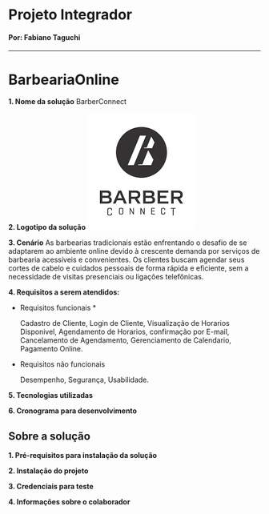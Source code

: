 # Projeto Integrador
#### Por: Fabiano Taguchi
__________________________

# BarbeariaOnline

**1. Nome da solução**
BarberConnect

**2. Logotipo da solução**
<img src="BarberConnet.png">
   
**3. Cenário**
As barbearias tradicionais estão enfrentando o desafio de se adaptarem ao ambiente online devido à crescente demanda por serviços de barbearia acessíveis e convenientes. Os clientes buscam agendar seus cortes de cabelo e cuidados pessoais de forma rápida e eficiente, sem a necessidade de visitas presenciais ou ligações telefônicas.

**4. Requisitos a serem atendidos:**
* Requisitos funcionais *

  Cadastro de Cliente,
  Login de Cliente,
  Visualização de Horarios Disponivel,
  Agendamento de Horarios,
  confirmação por E-mail,
  Cancelamento de Agendamento,
  Gerenciamento de Calendario,
  Pagamento Online.
  
* Requisitos não funcionais

  Desempenho,
  Segurança,
  Usabilidade.
  
**5. Tecnologias utilizadas**

**6. Cronograma para desenvolvimento**


## Sobre a solução
**1. Pré-requisitos para instalação da solução**

**2. Instalação do projeto**

**3. Credenciais para teste**

**4. Informações sobre o colaborador**
